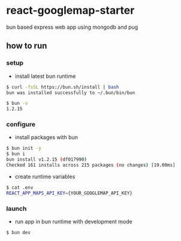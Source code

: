 # react-googlemap-starter

bun based express web app using mongodb and pug

## how to run

### setup

- install latest bun runtime

```sh
$ curl -fsSL https://bun.sh/install | bash
bun was installed successfully to ~/.bun/bin/bun

$ bun -v
1.2.15
```

### configure

- install packages with bun

```sh
$ bun init -y
$ bun i
bun install v1.2.15 (df017990)
Checked 161 installs across 215 packages (no changes) [19.00ms]
```

- create runtime variables

```sh
$ cat .env
REACT_APP_MAPS_API_KEY={YOUR_GOOGLEMAP_API_KEY}
```

### launch

- run app in bun runtime with development mode

```sh
$ bun dev
```
